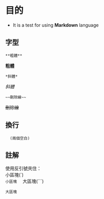 # 目的
+ It is a test for using **Markdown** language

## 字型
```
**粗體**
```
**粗體**  
```
*斜體*
``` 
*斜體*  
```
~~刪除線~~
```  
~~刪除線~~  
## 換行
```
  (兩個空白)  
```
  
## 註解
使用反引號夾住：  
小區塊(\`)  
`
小區塊  
`
大區塊(\```)  
```
大區塊
```
